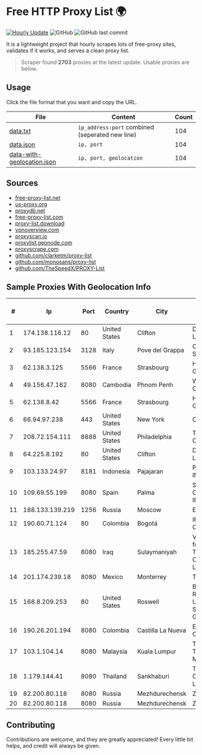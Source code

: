 
# Free HTTP Proxy List 🌍

[![Hourly Update](https://github.com/mertguvencli/http-proxy-list/actions/workflows/main.yml/badge.svg?branch=main)](https://github.com/mertguvencli/http-proxy-list/actions/workflows/main.yml)
![GitHub](https://img.shields.io/github/license/mertguvencli/http-proxy-list)
![GitHub last commit](https://img.shields.io/github/last-commit/mertguvencli/http-proxy-list)

It is a lightweight project that hourly scrapes lots of free-proxy sites, validates if it works, and serves a clean proxy list.


> Scraper found **2703** proxies at the latest update. Usable proxies are below.

## Usage

Click the file format that you want and copy the URL.


|File|Content|Count|
|----|-------|-----|
|[data.txt](https://raw.githubusercontent.com/mertguvencli/http-proxy-list/main/proxy-list/data.txt)|`ip_address:port` combined (seperated new line)|104|
|[data.json](https://raw.githubusercontent.com/mertguvencli/http-proxy-list/main/proxy-list/data.json)|`ip, port`|104|
|[data-with-geolocation.json](https://raw.githubusercontent.com/mertguvencli/http-proxy-list/main/proxy-list/data-with-geolocation.json)|`ip, port, geolocation`|104|

## Sources

* [free-proxy-list.net](https://free-proxy-list.net)
* [us-proxy.org](https://www.us-proxy.org)
* [proxydb.net](http://proxydb.net)
* [free-proxy-list.com](https://free-proxy-list.com/?page=&port=&type%5B%5D=http&type%5B%5D=https&up_time=0&search=Search)
* [proxy-list.download](https://www.proxy-list.download/HTTP)
* [vpnoverview.com](https://vpnoverview.com/privacy/anonymous-browsing/free-proxy-servers)
* [proxyscan.io](https://www.proxyscan.io)
* [proxylist.geonode.com](https://proxylist.geonode.com/api/proxy-list?limit=300&page=1&sort_by=lastChecked&sort_type=desc&protocols=http,https)
* [proxyscrape.com](https://api.proxyscrape.com/v2/?request=displayproxies&protocol=http&timeout=10000&country=all&ssl=all&anonymity=all)
* [github.com/clarketm/proxy-list](https://raw.githubusercontent.com/clarketm/proxy-list/master/proxy-list-raw.txt)
* [github.com/monosans/proxy-list](https://raw.githubusercontent.com/monosans/proxy-list/main/proxies/http.txt)
* [github.com/TheSpeedX/PROXY-List](https://raw.githubusercontent.com/TheSpeedX/PROXY-List/master/http.txt)


## Sample Proxies With Geolocation Info

|#|Ip|Port|Country|City|Internet Service Provider|
|-|--|----|-------|----|-------------------------|
|1|174.138.116.12|80|United States|Clifton|DigitalOcean, LLC|
|2|93.185.123.154|3128|Italy|Pove del Grappa|Omegacom S.R.L.S.|
|3|62.138.3.125|5566|France|Strasbourg|Host Europe GmbH|
|4|49.156.47.162|8080|Cambodia|Phnom Penh|WiCAM Corporation Ltd|
|5|62.138.8.42|5566|France|Strasbourg|Host Europe GmbH|
|6|66.94.97.238|443|United States|New York|Contabo Inc.|
|7|208.72.154.111|8888|United States|Philadelphia|The Constant Company|
|8|64.225.8.192|80|United States|Clifton|DigitalOcean, LLC|
|9|103.133.24.97|8181|Indonesia|Pajajaran|PT PHATRIA INTI PERSADA|
|10|109.69.55.199|8080|Spain|Palma|Soluciones Corporativas IP, SL|
|11|188.133.139.219|1256|Russia|Moscow|Enforta-MSK|
|12|190.60.71.124|80|Colombia|Bogotá|IFX Corporation|
|13|185.255.47.59|8080|Iraq|Sulaymaniyah|Valin Company for General Trading and Communication LTD|
|14|201.174.239.18|8080|Mexico|Monterrey|Transtelco Inc|
|15|168.8.209.253|80|United States|Roswell|Board of Regents of the University System of Georgia|
|16|190.26.201.194|8080|Colombia|Castilla La Nueva|ETB - Colombia|
|17|103.1.104.14|8080|Malaysia|Kuala Lumpur|Tmnet, Telekom Malaysia Bhd.|
|18|1.179.144.41|8080|Thailand|Sankhaburi|TOT Public Company Limited|
|19|82.200.80.118|8080|Russia|Mezhdurechensk|ZSTTK|
|20|82.200.80.118|8080|Russia|Mezhdurechensk|ZSTTK|



## Contributing

Contributions are welcome, and they are greatly appreciated! Every
little bit helps, and credit will always be given.

